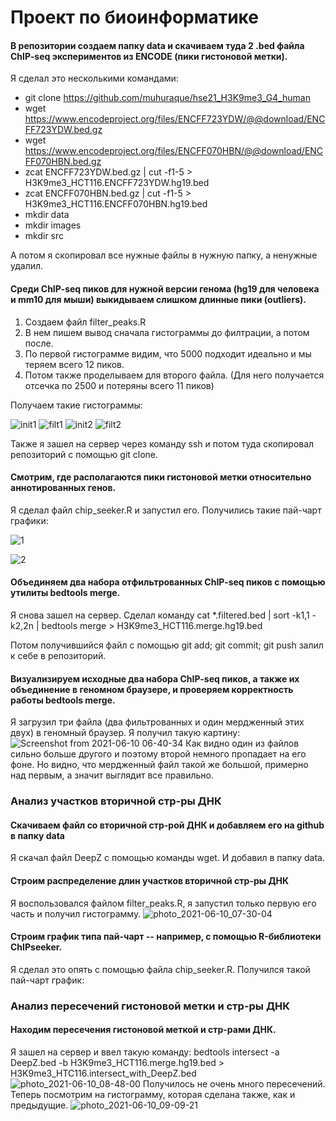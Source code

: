 Проект по биоинформатике
========================
#### В репозитории создаем папку data и скачиваем туда 2 .bed файла ChIP-seq экспериментов из ENCODE (пики гистоновой метки).

Я сделал это несколькими командами:
* git clone https://github.com/muhuraque/hse21_H3K9me3_G4_human
* wget https://www.encodeproject.org/files/ENCFF723YDW/@@download/ENCFF723YDW.bed.gz
* wget https://www.encodeproject.org/files/ENCFF070HBN/@@download/ENCFF070HBN.bed.gz
* zcat ENCFF723YDW.bed.gz  |  cut -f1-5 > H3K9me3_HCT116.ENCFF723YDW.hg19.bed
* zcat ENCFF070HBN.bed.gz  |  cut -f1-5 > H3K9me3_HCT116.ENCFF070HBN.hg19.bed
* mkdir data
* mkdir images
* mkdir src

А потом я скопировал все нужные файлы в нужную папку, а ненужные удалил.

#### Среди ChIP-seq пиков для нужной версии генома (hg19 для человека и mm10 для мыши) выкидываем слишком длинные пики (outliers).

1. Создаем файл filter_peaks.R
2. В нем пишем вывод сначала гистограммы до филтрации, а потом после.
3. По первой гистограмме видим, что 5000 подходит идеально и мы теряем всего 12 пиков. 
4. Потом также проделываем для второго файла. (Для него получается отсечка по 2500 и потеряны всего 11 пиков) 

Получаем такие гистограммы: 

![init1](./images/photo_2021-06-09_21-56-46.jpg)
![filt1](./images/photo_2021-06-09_21-56-49.jpg)
![init2](./images/photo_2021-06-09_21-56-51.jpg)
![filt2](./images/photo_2021-06-09_21-56-54.jpg)

Также я зашел на сервер через команду ssh и потом туда скопировал репозиторий с помощью git clone. 

#### Смотрим, где располагаются пики гистоновой метки относительно аннотированных генов. 

Я сделал файл chip_seeker.R и запустил его. Получились такие пай-чарт графики:

![1](./images/chip_seeker.H3K9me3_HCT116.ENCFF723YDW.hg19.filtered.plotAnnoPie.png)

![2](./images/chip_seeker.H3K9me3_HCT116.ENCFF070HBN.hg19.filtered.plotAnnoPie.png)


#### Объединяем два набора отфильтрованных ChIP-seq пиков с помощью утилиты bedtools merge.

Я снова зашел на сервер. Сделал команду cat  *.filtered.bed  |   sort -k1,1 -k2,2n   |   bedtools merge   >  H3K9me3_HCT116.merge.hg19.bed

Потом получившийся файл с помощью git add; git commit; git push залил к себе в репозиторий. 

#### Визуализируем исходные два набора ChIP-seq пиков, а также их объединение в геномном браузере, и проверяем корректность работы bedtools merge.
Я загрузил три файла (два фильтрованных и один мердженный этих двух) в геномный браузер. Я получил такую картину: 
![Screenshot from 2021-06-10 06-40-34](https://user-images.githubusercontent.com/26713337/121461219-172dae80-c9b7-11eb-86c8-6d92cd92399d.png)
Как видно один из файлов сильно больше другого и поэтому второй немного пропадает на его фоне. Но видно, что мердженный файл такой же большой, примерно над первым, а значит выглядит все правильно. 

### Анализ участков вторичной стр-ры ДНК
#### Скачиваем файл со вторичной стр-рой ДНК и добавляем его на github в папку data
Я скачал файл DeepZ с помощью команды wget. И добавил в папку data.
#### Строим распределение длин участков вторичной стр-ры ДНК
Я воспользовался файлом filter_peaks.R, я запустил только первую его часть и получил гистограмму.
![photo_2021-06-10_07-30-04](https://user-images.githubusercontent.com/26713337/121465177-fc126d00-c9bd-11eb-9e39-1f6281ff467c.jpg)
#### Строим график типа пай-чарт -- например, с помощью R-библиотеки ChIPseeker.
Я сделал это опять с помощью файла chip_seeker.R. Получился такой пай-чарт график:


### Анализ пересечений гистоновой метки и стр-ры ДНК
#### Находим пересечения гистоновой меткой и стр-рами ДНК.
Я зашел на сервер и ввел такую команду:
bedtools intersect  -a DeepZ.bed   -b  H3K9me3_HCT116.merge.hg19.bed  >  H3K9me3_HTC116.intersect_with_DeepZ.bed
![photo_2021-06-10_08-48-00](https://user-images.githubusercontent.com/26713337/121471589-a1324300-c9c8-11eb-8025-69ee2f9a3c5e.jpg)
Получилось не очень много пересечений. 
Теперь посмотрим на гистограмму, которая сделана также, как и предыдущие. 
![photo_2021-06-10_09-09-21](https://user-images.githubusercontent.com/26713337/121474003-1fdcaf80-c9cc-11eb-84a3-fe2b6a88f0cc.jpg)


